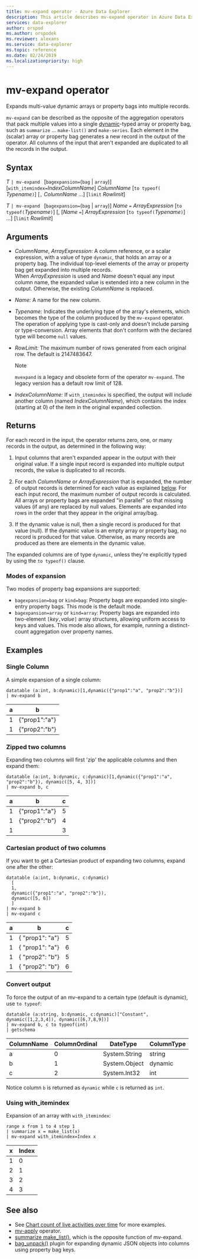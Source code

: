 ```yaml
---
title: mv-expand operator - Azure Data Explorer
description: This article describes mv-expand operator in Azure Data Explorer.
services: data-explorer
author: orspod
ms.author: orspodek
ms.reviewer: alexans
ms.service: data-explorer
ms.topic: reference
ms.date: 02/24/2019
ms.localizationpriority: high
---
```

# mv-expand operator

Expands multi-value dynamic arrays or property bags into multiple records.

`mv-expand` can be described as the opposite of the aggregation operators
that pack multiple values into a single [dynamic](./scalar-data-types/dynamic.md)-typed
array or property bag, such as `summarize` ... `make-list()` and `make-series`.
Each element in the (scalar) array or property bag generates a new record in the
output of the operator. All columns of the input that aren't expanded are duplicated to all the records in the output.

## Syntax

*T* `| mv-expand ` [`bagexpansion=`(`bag` | `array`)] [`with_itemindex=`*IndexColumnName*] *ColumnName* [`to typeof(` *Typename*`)`] [`,` *ColumnName* ...] [`limit` *Rowlimit*]

*T* `| mv-expand ` [`bagexpansion=`(`bag` | `array`)] *Name* `=` *ArrayExpression* [`to typeof(`*Typename*`)`] [, [*Name* `=`] *ArrayExpression* [`to typeof(`*Typename*`)`] ...] [`limit` *Rowlimit*]

## Arguments

* *ColumnName*, *ArrayExpression*: A column reference, or a scalar expression, with a value
  of type `dynamic`, that holds an array or a property bag. The individual top-level elements
  of the array or property bag get expanded into multiple records.<br>
  When *ArrayExpression* is used and *Name* doesn't equal any input column name,
  the expanded value is extended into a new column in the output.
  Otherwise, the existing *ColumnName* is replaced.

* *Name:* A name for the new column.

* *Typename:* Indicates the underlying type of the array's elements, which becomes the type of the column produced by the `mv-expand` operator. The operation of applying type is cast-only and doesn't include parsing or type-conversion. Array elements that don't conform with the declared type will become `null` values.

* *RowLimit:* The maximum number of rows generated from each original row. The default is 2147483647. 

  > [!NOTE]
  > `mvexpand` is a legacy and obsolete form of the operator `mv-expand`. The legacy version has a default row limit of 128.

* *IndexColumnName:* If `with_itemindex` is specified, the output will include another column (named *IndexColumnName*), which contains the index (starting at 0) of the item in the original expanded collection. 

## Returns

For each record in the input, the operator returns zero, one, or many records in the output,
as determined in the following way:

1. Input columns that aren't expanded appear in the output with their original value.
   If a single input record is expanded into multiple output records, the value is duplicated
   to all records.

1. For each *ColumnName* or *ArrayExpression* that is expanded, the number of output records
   is determined for each value as explained [below](#modes-of-expansion). For each input record, the maximum number of output records is calculated. All arrays or property bags are expanded "in parallel"
   so that missing values (if any) are replaced by null values. Elements are expanded into rows in the order that they appear in the original array/bag.

1. If the dynamic value is null, then a single record is produced for that value (null).
   If the dynamic value is an empty array or property bag, no record is produced for that value.
   Otherwise, as many records are produced as there are elements in the dynamic value.

The expanded columns are of type `dynamic`, unless they're explicitly typed
by using the `to typeof()` clause.

### Modes of expansion

Two modes of property bag expansions are supported:

* `bagexpansion=bag` or `kind=bag`: Property bags are expanded into single-entry property bags. This mode is the default mode.
* `bagexpansion=array` or `kind=array`: Property bags are expanded into two-element `[`*key*`,`*value*`]` array structures, allowing uniform access to keys and values. This mode also allows, for example, running a distinct-count aggregation over property names. 

## Examples

### Single Column

A simple expansion of a single column:

<!-- csl: https://help.kusto.windows.net/Samples -->
 ```kusto
datatable (a:int, b:dynamic)[1,dynamic({"prop1":"a", "prop2":"b"})]
| mv-expand b 
```

|a|b|
|---|---|
|1|{"prop1":"a"}|
|1|{"prop2":"b"}|

### Zipped two columns

Expanding two columns will first 'zip' the applicable columns and then expand them:

<!-- csl: https://help.kusto.windows.net/Samples -->
```kusto
datatable (a:int, b:dynamic, c:dynamic)[1,dynamic({"prop1":"a", "prop2":"b"}), dynamic([5, 4, 3])]
| mv-expand b, c
```

|a|b|c|
|---|---|---|
|1|{"prop1":"a"}|5|
|1|{"prop2":"b"}|4|
|1||3|

### Cartesian product of two columns

If you want to get a Cartesian product of expanding two columns, expand one after the other:

<!-- csl: https://kuskusdfv3.kusto.windows.net/Kuskus -->
```kusto
datatable (a:int, b:dynamic, c:dynamic)
  [
  1,
  dynamic({"prop1":"a", "prop2":"b"}),
  dynamic([5, 6])
  ]
| mv-expand b
| mv-expand c
```

|a|b|c|
|---|---|---|
|1|{  "prop1": "a"}|5|
|1|{  "prop1": "a"}|6|
|1|{  "prop2": "b"}|5|
|1|{  "prop2": "b"}|6|

### Convert output

To force the output of an mv-expand to a certain type (default is dynamic), use `to typeof`:

<!-- csl: https://help.kusto.windows.net/Samples -->
```kusto
datatable (a:string, b:dynamic, c:dynamic)["Constant", dynamic([1,2,3,4]), dynamic([6,7,8,9])]
| mv-expand b, c to typeof(int)
| getschema 
```

ColumnName|ColumnOrdinal|DateType|ColumnType
-|-|-|-
a|0|System.String|string
b|1|System.Object|dynamic
c|2|System.Int32|int

Notice column `b` is returned as `dynamic` while `c` is returned as `int`.

### Using with_itemindex

Expansion of an array with `with_itemindex`:

<!-- csl: https://help.kusto.windows.net/Samples -->
```kusto
range x from 1 to 4 step 1
| summarize x = make_list(x)
| mv-expand with_itemindex=Index x
```

|x|Index|
|---|---|
|1|0|
|2|1|
|3|2|
|4|3|

## See also

* See [Chart count of live activities over time](./samples.md#chart-concurrent-sessions-over-time) for more examples.
* [mv-apply](./mv-applyoperator.md) operator.
* [summarize make_list()](makelist-aggfunction.md), which is the opposite function of mv-expand.
* [bag_unpack()](bag-unpackplugin.md) plugin for expanding dynamic JSON objects into columns using property bag keys.
